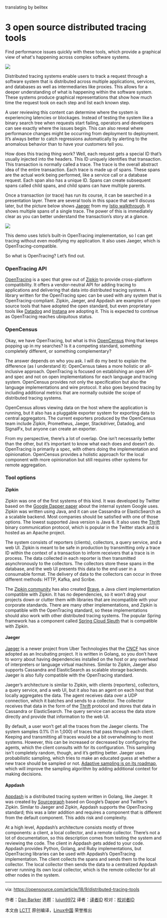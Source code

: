 translating by belitex

3 open source distributed tracing tools
======

Find performance issues quickly with these tools, which provide a graphical view of what's happening across complex software systems.

![](https://opensource.com/sites/default/files/styles/image-full-size/public/lead-images/server_data_system_admin.png?itok=q6HCfNQ8)

Distributed tracing systems enable users to track a request through a software system that is distributed across multiple applications, services, and databases as well as intermediaries like proxies. This allows for a deeper understanding of what is happening within the software system. These systems produce graphical representations that show how much time the request took on each step and list each known step.

A user reviewing this content can determine where the system is experiencing latencies or blockages. Instead of testing the system like a binary search tree when requests start failing, operators and developers can see exactly where the issues begin. This can also reveal where performance changes might be occurring from deployment to deployment. It’s always better to catch regressions automatically by alerting to the anomalous behavior than to have your customers tell you.

How does this tracing thing work? Well, each request gets a special ID that’s usually injected into the headers. This ID uniquely identifies that transaction. This transaction is normally called a trace. The trace is the overall abstract idea of the entire transaction. Each trace is made up of spans. These spans are the actual work being performed, like a service call or a database request. Each span also has a unique ID. Spans can create subsequent spans called child spans, and child spans can have multiple parents.

Once a transaction (or trace) has run its course, it can be searched in a presentation layer. There are several tools in this space that we’ll discuss later, but the picture below shows [Jaeger][1] from my [Istio walkthrough][2]. It shows multiple spans of a single trace. The power of this is immediately clear as you can better understand the transaction’s story at a glance.

![](https://opensource.com/sites/default/files/uploads/monitoring_guide_jaeger_istio_0.png)

This demo uses Istio’s built-in OpenTracing implementation, so I can get tracing without even modifying my application. It also uses Jaeger, which is OpenTracing-compatible.

So what is OpenTracing? Let’s find out.

### OpenTracing API

[OpenTracing][3] is a spec that grew out of [Zipkin][4] to provide cross-platform compatibility. It offers a vendor-neutral API for adding tracing to applications and delivering that data into distributed tracing systems. A library written for the OpenTracing spec can be used with any system that is OpenTracing-compliant. Zipkin, Jaeger, and Appdash are examples of open source tools that have adopted the open standard, but even proprietary tools like [Datadog][5] and [Instana][6] are adopting it. This is expected to continue as OpenTracing reaches ubiquitous status.

### OpenCensus

Okay, we have OpenTracing, but what is this [OpenCensus][7] thing that keeps popping up in my searches? Is it a competing standard, something completely different, or something complementary?

The answer depends on who you ask. I will do my best to explain the difference (as I understand it): OpenCensus takes a more holistic or all-inclusive approach. OpenTracing is focused on establishing an open API and spec and not on open implementations for each language and tracing system. OpenCensus provides not only the specification but also the language implementations and wire protocol. It also goes beyond tracing by including additional metrics that are normally outside the scope of distributed tracing systems.

OpenCensus allows viewing data on the host where the application is running, but it also has a pluggable exporter system for exporting data to central aggregators. The current exporters produced by the OpenCensus team include Zipkin, Prometheus, Jaeger, Stackdriver, Datadog, and SignalFx, but anyone can create an exporter.

From my perspective, there’s a lot of overlap. One isn’t necessarily better than the other, but it’s important to know what each does and doesn’t do. OpenTracing is primarily a spec, with others doing the implementation and opinionation. OpenCensus provides a holistic approach for the local component with more opinionation but still requires other systems for remote aggregation.

### Tool options

#### Zipkin

Zipkin was one of the first systems of this kind. It was developed by Twitter based on the [Google Dapper paper][8] about the internal system Google uses. Zipkin was written using Java, and it can use Cassandra or ElasticSearch as a scalable backend. Most companies should be satisfied with one of those options. The lowest supported Java version is Java 6. It also uses the [Thrift][9] binary communication protocol, which is popular in the Twitter stack and is hosted as an Apache project.

The system consists of reporters (clients), collectors, a query service, and a web UI. Zipkin is meant to be safe in production by transmitting only a trace ID within the context of a transaction to inform receivers that a trace is in process. The data collected in each reporter is then transmitted asynchronously to the collectors. The collectors store these spans in the database, and the web UI presents this data to the end user in a consumable format. The delivery of data to the collectors can occur in three different methods: HTTP, Kafka, and Scribe.

The [Zipkin community][10] has also created [Brave][11], a Java client implementation compatible with Zipkin. It has no dependencies, so it won’t drag your projects down or clutter them with libraries that are incompatible with your corporate standards. There are many other implementations, and Zipkin is compatible with the OpenTracing standard, so these implementations should also work with other distributed tracing systems. The popular Spring framework has a component called [Spring Cloud Sleuth][12] that is compatible with Zipkin.

#### Jaeger

[Jaeger][1] is a newer project from Uber Technologies that the [CNCF][13] has since adopted as an Incubating project. It is written in Golang, so you don’t have to worry about having dependencies installed on the host or any overhead of interpreters or language virtual machines. Similar to Zipkin, Jaeger also supports Cassandra and ElasticSearch as scalable storage backends. Jaeger is also fully compatible with the OpenTracing standard.

Jaeger’s architecture is similar to Zipkin, with clients (reporters), collectors, a query service, and a web UI, but it also has an agent on each host that locally aggregates the data. The agent receives data over a UDP connection, which it batches and sends to a collector. The collector receives that data in the form of the [Thrift][14] protocol and stores that data in Cassandra or ElasticSearch. The query service can access the data store directly and provide that information to the web UI.

By default, a user won’t get all the traces from the Jaeger clients. The system samples 0.1% (1 in 1,000) of traces that pass through each client. Keeping and transmitting all traces would be a bit overwhelming to most systems. However, this can be increased or decreased by configuring the agents, which the client consults with for its configuration. This sampling isn’t completely random, though, and it’s getting better. Jaeger uses probabilistic sampling, which tries to make an educated guess at whether a new trace should be sampled or not. [Adaptive sampling is on its roadmap][15], which will improve the sampling algorithm by adding additional context for making decisions.

#### Appdash

[Appdash][16] is a distributed tracing system written in Golang, like Jaeger. It was created by [Sourcegraph][17] based on Google’s Dapper and Twitter’s Zipkin. Similar to Jaeger and Zipkin, Appdash supports the OpenTracing standard; this was a later addition and requires a component that is different from the default component. This adds risk and complexity.

At a high level, Appdash’s architecture consists mostly of three components: a client, a local collector, and a remote collector. There’s not a lot of documentation, so this description comes from testing the system and reviewing the code. The client in Appdash gets added to your code. Appdash provides Python, Golang, and Ruby implementations, but OpenTracing libraries can be used with Appdash’s OpenTracing implementation. The client collects the spans and sends them to the local collector. The local collector then sends the data to a centralized Appdash server running its own local collector, which is the remote collector for all other nodes in the system.

--------------------------------------------------------------------------------

via: https://opensource.com/article/18/9/distributed-tracing-tools

作者：[Dan Barker][a]
选题：[lujun9972](https://github.com/lujun9972)
译者：[译者ID](https://github.com/译者ID)
校对：[校对者ID](https://github.com/校对者ID)

本文由 [LCTT](https://github.com/LCTT/TranslateProject) 原创编译，[Linux中国](https://linux.cn/) 荣誉推出

[a]: https://opensource.com/users/barkerd427
[1]: https://www.jaegertracing.io/
[2]: https://www.youtube.com/watch?v=T8BbeqZ0Rls
[3]: http://opentracing.io/
[4]: https://zipkin.io/
[5]: https://www.datadoghq.com/
[6]: https://www.instana.com/
[7]: https://opencensus.io/
[8]: https://research.google.com/archive/papers/dapper-2010-1.pdf
[9]: https://thrift.apache.org/
[10]: https://zipkin.io/pages/community.html
[11]: https://github.com/openzipkin/brave
[12]: https://cloud.spring.io/spring-cloud-sleuth/
[13]: https://www.cncf.io/
[14]: https://en.wikipedia.org/wiki/Apache_Thrift
[15]: https://www.jaegertracing.io/docs/roadmap/#adaptive-sampling
[16]: https://github.com/sourcegraph/appdash
[17]: https://about.sourcegraph.com/
